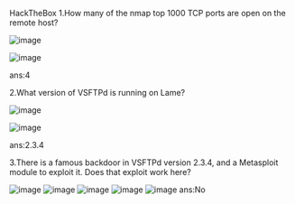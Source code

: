 HackTheBox
1.How many of the nmap top 1000 TCP ports are open on the remote host?

![image](https://github.com/user-attachments/assets/7a33649b-012d-4895-9da0-32f59dd6302d)

![image](https://github.com/user-attachments/assets/8d83f47a-87e8-48e8-8658-699d7c09fa08)

ans:4

2.What version of VSFTPd is running on Lame?

![image](https://github.com/user-attachments/assets/37503d04-baa6-4d9c-9a9b-000583c989a6)

![image](https://github.com/user-attachments/assets/fe00ac21-ba10-41cf-85d2-028db69fb7d0)

ans:2.3.4

3.There is a famous backdoor in VSFTPd version 2.3.4, and a Metasploit module to exploit it. Does that exploit work here?

![image](https://github.com/user-attachments/assets/dda3ede2-df54-4fde-9118-e1937bea4c48)
![image](https://github.com/user-attachments/assets/5bdf18ac-f39e-4bc8-95b2-bba98ef8a4a4)
![image](https://github.com/user-attachments/assets/6f6b9a00-1239-4e63-b2f8-ccde5d3d4ec4)
![image](https://github.com/user-attachments/assets/f838a785-b551-46e4-8646-dea137aee549)
![image](https://github.com/user-attachments/assets/ee3c085d-fb0b-4715-88bb-485743bf4ef9)
ans:No
